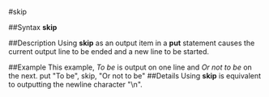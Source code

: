 
#skip

##Syntax
**skip**

##Description
Using **skip** as an output item in a **put** statement causes the current output line to be ended and a new line to be started.

##Example
This example, *To be* is output on one line and *Or not to be* on the next.
        put "To be", skip, "Or not to be"
##Details
Using **skip** is equivalent to outputting the newline character "\n".
